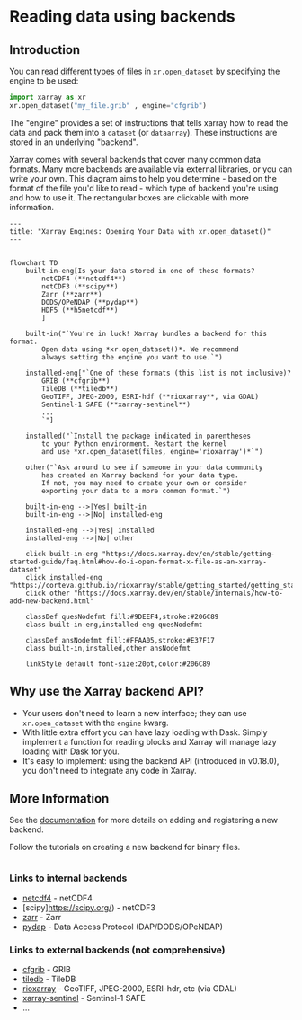 # Reading data using backends

## Introduction

You can [read different types of files](https://docs.xarray.dev/en/stable/user-guide/io.html) in `xr.open_dataset` by specifying the engine to be used:

```python
import xarray as xr
xr.open_dataset("my_file.grib" , engine="cfgrib")
```

The "engine" provides a set of instructions that tells xarray how to read the data and pack them into a `dataset` (or `dataarray`).
These instructions are stored in an underlying "backend".

Xarray comes with several backends that cover many common data formats.
Many more backends are available via external libraries, or you can write your own.
This diagram aims to help you determine - based on the format of the file you'd like to read -
which type of backend you're using and how to use it.
The rectangular boxes are clickable with more information.

```mermaid
---
title: "Xarray Engines: Opening Your Data with xr.open_dataset()"
---


flowchart TD
    built-in-eng[Is your data stored in one of these formats?
        netCDF4 (**netcdf4**)
        netCDF3 (**scipy**)
        Zarr (**zarr**)
        DODS/OPeNDAP (**pydap**)
        HDF5 (**h5netcdf**)
        ]

    built-in("`You're in luck! Xarray bundles a backend for this format.
        Open data using *xr.open_dataset()*. We recommend
        always setting the engine you want to use.`")

    installed-eng["`One of these formats (this list is not inclusive)?
        GRIB (**cfgrib**)
        TileDB (**tiledb**)
        GeoTIFF, JPEG-2000, ESRI-hdf (**rioxarray**, via GDAL)
        Sentinel-1 SAFE (**xarray-sentinel**)
        ...
        `"]

    installed("`Install the package indicated in parentheses
        to your Python environment. Restart the kernel
        and use *xr.open_dataset(files, engine='rioxarray')*`")

    other("`Ask around to see if someone in your data community
        has created an Xarray backend for your data type.
        If not, you may need to create your own or consider
        exporting your data to a more common format.`")

    built-in-eng -->|Yes| built-in
    built-in-eng -->|No| installed-eng

    installed-eng -->|Yes| installed
    installed-eng -->|No| other

    click built-in-eng "https://docs.xarray.dev/en/stable/getting-started-guide/faq.html#how-do-i-open-format-x-file-as-an-xarray-dataset"
    click installed-eng "https://corteva.github.io/rioxarray/stable/getting_started/getting_started.html#rioxarray"
    click other "https://docs.xarray.dev/en/stable/internals/how-to-add-new-backend.html"

    classDef quesNodefmt fill:#9DEEF4,stroke:#206C89
    class built-in-eng,installed-eng quesNodefmt

    classDef ansNodefmt fill:#FFAA05,stroke:#E37F17
    class built-in,installed,other ansNodefmt

    linkStyle default font-size:20pt,color:#206C89

```

## Why use the Xarray backend API?

- Your users don't need to learn a new interface; they can use `xr.open_dataset` with the `engine` kwarg.
- With little extra effort you can have lazy loading with Dask. Simply implement a function for reading blocks and Xarray will manage lazy loading with Dask for you.
- It's easy to implement: using the backend API (introduced in v0.18.0), you don't need to integrate any code in Xarray.

## More Information

See the [documentation](https://docs.xarray.dev/en/stable/internals/how-to-add-new-backend.html) for more details on adding and registering a new backend.

Follow the tutorials on creating a new backend for binary files.

```{tableofcontents}

```

### Links to internal backends

- [netcdf4](https://pypi.org/project/netCDF4/) - netCDF4
- [scipy]https://scipy.org/) - netCDF3
- [zarr](https://pypi.org/project/zarr/) - Zarr
- [pydap](https://pydap.github.io/pydap/) - Data Access Protocol (DAP/DODS/OPeNDAP)

### Links to external backends (not comprehensive)

- [cfgrib](https://github.com/ecmwf/cfgrib) - GRIB
- [tiledb](https://github.com/TileDB-Inc/TileDB-CF-Py) - TileDB
- [rioxarray](https://corteva.github.io/rioxarray/stable/) - GeoTIFF, JPEG-2000, ESRI-hdr, etc (via GDAL)
- [xarray-sentinel](https://github.com/bopen/xarray-sentinel) - Sentinel-1 SAFE
- ...

